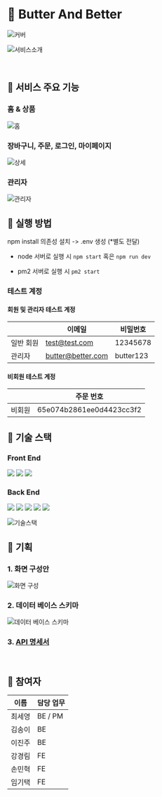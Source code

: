 # 🧈 Butter And Better

![커버](https://storage.googleapis.com/elice_04/presentation/readme_cover.png)

![서비스소개](https://storage.googleapis.com/elice_04/presentation/page_01.png)

<br/>

## 📍 서비스 주요 기능

### 홈 & 상품

![홈](https://storage.googleapis.com/elice_04/presentation/page_04.png)

### 장바구니, 주문, 로그인, 마이페이지

![상세](https://storage.googleapis.com/elice_04/presentation/page_05.png)

### 관리자

![관리자](https://storage.googleapis.com/elice_04/presentation/page_06.png)

## 📍 실행 방법

npm install 의존성 설치 -> .env 생성 (\*별도 전달)

- node 서버로 실행 시
  `npm start` 혹은 `npm run dev`

- pm2 서버로 실행 시
  `pm2 start`

### 테스트 계정

#### 회원 및 관리자 테스트 계정

|           | 이메일            | 비밀번호  |
| --------- | ----------------- | --------- |
| 일반 회원 | test@test.com     | 12345678  |
| 관리자    | butter@better.com | butter123 |

#### 비회원 테스트 계정

|        | 주문 번호                |
| ------ | ------------------------ |
| 비회원 | 65e074b2861ee0d4423cc3f2 |

## 📍 기술 스택

### Front End

<img src="https://img.shields.io/badge/HTML5-E34F26?style=flat-square&logo=HTML5&logoColor=white"/> <img src="https://img.shields.io/badge/CSS3-1572B6?style=flat-square&logo=CSS3&logoColor=white"/> <img src="https://img.shields.io/badge/JavaScript-F7DF1E?style=flat-square&logo=JavaScript&logoColor=white"/>

### Back End

<img src="https://img.shields.io/badge/Node.js-339933?style=flat-square&logo=Node.js&logoColor=white"/> <img src="https://img.shields.io/badge/express-000000?style=flat-square&logo=express&logoColor=white"/> <img src="https://img.shields.io/badge/MongoDB-47A248?style=flat-square&logo=MongoDB&logoColor=white"/>
<img src="https://img.shields.io/badge/NGINX-009639?style=flat-square&logo=NGINX&logoColor=white"/> <img src="https://img.shields.io/badge/PM2-2B037A?style=flat-square&logo=PM2&logoColor=white"/>

![기술스택](https://storage.googleapis.com/elice_04/presentation/page_02.png)

## 📍 기획

### 1. 화면 구성안

![화면 구성](https://storage.googleapis.com/elice_04/presentation/readme_img_01.png)

### 2. 데이터 베이스 스키마

![데이터 베이스 스키마](https://storage.googleapis.com/elice_04/presentation/page_03.png)

### 3. [API 명세서]()

<br/>

## 📍 참여자

| 이름   | 담당 업무 |
| ------ | --------- |
| 최세영 | BE / PM   |
| 김송이 | BE        |
| 이진주 | BE        |
| 강경림 | FE        |
| 손민혁 | FE        |
| 임기택 | FE        |

<br />
